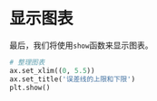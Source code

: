 # 显示图表

最后，我们将使用`show`函数来显示图表。

```python
# 整理图表
ax.set_xlim((0, 5.5))
ax.set_title('误差线的上限和下限')
plt.show()
```
